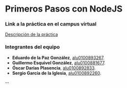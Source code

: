 # Primeros Pasos con NodeJS

### Link a la práctica en el campus virtual

[Descripción de la práctica](https://casianorodriguezleon.gitbooks.io/ull-esit-1617/practicas/practicatareasiniciales2.html)

### Integrantes del equipo

* **Eduardo de la Paz González**, [alu0100893267](https://alu0100893267.github.io).
* **Guillermo Esquivel González**, [alu0100881677](https://alu0100881677.github.io).
* **Óscar Darias Plasencia**, [alu0100892833](https://alu0100892833.github.io).
* **Sergio García de la Iglesia**, [alu0100892260](https://sergiogarciadli.github.io).

--
